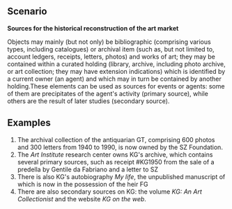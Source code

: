 ## Scenario

**Sources for the historical reconstruction of the art market**

Objects  may  mainly  (but  not  only)  be  bibliographic  (comprising various types, including catalogues) or archival item (such as, but not limited to, account ledgers, receipts, letters, photos) and works of art; they  may  be  contained  within  a  curated  holding  (library,  archive, including photo archive, or art collection; they may have extension indications)  which  is  identified  by  a  current  owner  (an  agent)  and which may in turn be contained by another holding.These elements can be used as sources for events or agents: some of them are precipitates of  the agent's activity (primary source), while others are the result of later studies (secondary source).

## Examples

1) The archival collection of the antiquarian GT, comprising 600  photos  and  300  letters  from  1940  to  1990,  is  now owned by the SZ Foundation.
2) The <i>Art Institute</i> research center owns KG's archive, which  contains  several  primary  sources,  such  as  receipt #KG1950  from  the  sale  of  a  predella  by  Gentile  da Fabriano and a letter to SZ
3) There is also KG's autobiography <i>My life</i>, the unpublished manuscript of which is now in the possession of the heir FG
4) There are also secondary sources on KG: the volume <i>KG: An Art Collectionist</i> and the website <i>KG on the web</i>.


